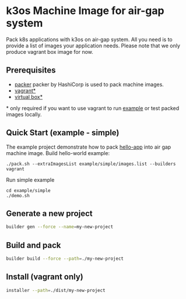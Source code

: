 # k3os Machine Image for air-gap system

Pack k8s applications with k3os on air-gap system. All you need is to provide a list of images your application needs. Please note that we only produce vagrant box image for now.

## Prerequisites
* [packer](https://www.packer.io/)
packer by HashiCorp is used to pack machine images.
* [vagrant*](https://www.vagrantup.com/)
* [virtual box*](https://www.virtualbox.org/)

\* only required if you want to use vagrant to run [example](example) or test packed images locally.
## Quick Start (example - simple)
The example project demonstrate how to pack [hello-app](https://github.com/GoogleCloudPlatform/kubernetes-engine-samples/tree/master/hello-app) into air gap machine image.
Build hello-world example:
```
./pack.sh --extraImagesList example/simple/images.list --builders vagrant
```

Run simple example
```
cd example/simple
./demo.sh
```

## Generate a new project
```bash
builder gen --force --name=my-new-project
```
## Build and pack 
```bash
builder build --force --path=./my-new-project
```

## Install (vagrant only)
```bash
installer --path=./dist/my-new-project 

```